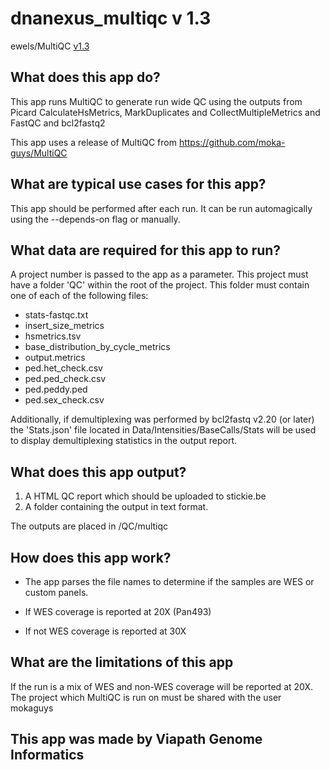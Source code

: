 # dnanexus_multiqc v 1.3
ewels/MultiQC [v1.3](https://github.com/ewels/MultiQC/releases/tag/v1.3)

## What does this app do?
This app runs MultiQC to generate run wide QC using the outputs from Picard CalculateHsMetrics, MarkDuplicates and CollectMultipleMetrics and FastQC and bcl2fastq2

This app uses a release of MultiQC from https://github.com/moka-guys/MultiQC

## What are typical use cases for this app?
This app should be performed after each run. It can be run automagically using the --depends-on flag or manually.

## What data are required for this app to run?
A project number is passed to the app as a parameter.
This project must have a folder 'QC' within the root of the project.
This folder must contain one of each of the following files:
* stats-fastqc.txt
* insert_size_metrics
* hsmetrics.tsv
* base_distribution_by_cycle_metrics
* output.metrics
* ped.het_check.csv
* ped.ped_check.csv
* ped.peddy.ped
* ped.sex_check.csv

Additionally, if demultiplexing was performed by bcl2fastq v2.20 (or later) the 'Stats.json' file located in Data/Intensities/BaseCalls/Stats will be used to display demultiplexing statistics in the output report.

## What does this app output?
1. A HTML QC report which should be uploaded to stickie.be
2. A folder containing the output in text format.

The outputs are placed in /QC/multiqc

## How does this app work?
* The app parses the file names to determine if the samples are WES or custom panels.

 * If WES coverage is reported at 20X (Pan493)
 * If not WES coverage is reported at 30X

## What are the limitations of this app
If the run is a mix of WES and non-WES coverage will be reported at 20X.
The project which MultiQC is run on must be shared with the user mokaguys

## This app was made by Viapath Genome Informatics 



